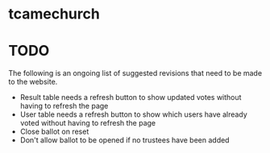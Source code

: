 # tcamechurch

# TODO
The following is an ongoing list of suggested revisions that need to be made to the website.

* Result table needs a refresh button to show updated votes without having to refresh the page
* User table needs a refresh button to show which users have already voted without having to refresh the page  
* Close ballot on reset
* Don't allow ballot to be opened if no trustees have been added     
